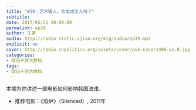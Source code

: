 ```yaml
---
title: "#39：艺术毁人，也能成全人吗？"
subtitle: 
date: 2017/05/21 20:00:00
permalink: ep39
author: 王菁
audio: http://radio-static.zjian.org/mig/audio/ep39.mp3
explicit: no
cover: http://radio.cnpolitics.org/assets/cover/pub-cover1400-v1.0.jpg
categories:
- 政记干货大排档
tags:
- 政记干货大排档
---
```


本期为你讲述一部电影如何影响韩国法律。

- 推荐电影：《熔炉》（Silenced）, 2011年
